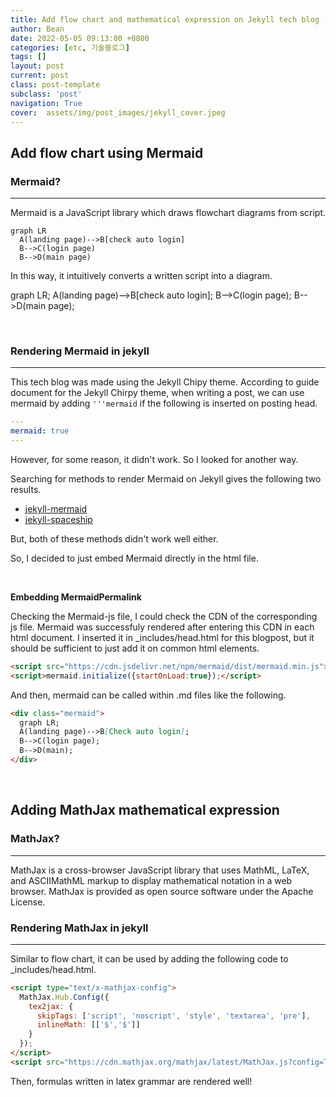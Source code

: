 ```yaml
---
title: Add flow chart and mathematical expression on Jekyll tech blog (Feat. Mermaid, MathJax)
author: Bean
date: 2022-05-05 09:13:00 +0800
categories: [etc, 기술블로그]
tags: []
layout: post
current: post
class: post-template
subclass: 'post'
navigation: True
cover:  assets/img/post_images/jekyll_cover.jpeg
---
```


## Add flow chart using Mermaid

### Mermaid?
---

Mermaid is a JavaScript library which draws flowchart diagrams from script.

```
graph LR
  A(landing page)-->B[check auto login]
  B-->C(login page)
  B-->D(main page)
```

In this way, it intuitively converts a written script into a diagram.

<div class="mermaid">
  graph LR;
  A(landing page)-->B[check auto login];
  B-->C(login page);
  B-->D(main page);
</div>

&nbsp;

### Rendering Mermaid in jekyll
---

This tech blog was made using the Jekyll Chipy theme.
According to guide document for the Jekyll Chirpy theme, when writing a post, we can use mermaid by adding `'''mermaid` if the following is inserted on posting head.
```yaml
---
mermaid: true
---
```

However, for some reason, it didn't work. So I looked for another way.

Searching for methods to render Mermaid on Jekyll gives the following two results.
* [jekyll-mermaid](https://github.com/jasonbellamy/jekyll-mermaid)
* [jekyll-spaceship](https://github.com/jeffreytse/jekyll-spaceship)

But, both of these methods didn't work well either.

So, I decided to just embed Mermaid directly in the html file.

&nbsp;

**Embedding MermaidPermalink**

Checking the Mermaid-js file, I could check the CDN of the corresponding js file.
Mermaid was successfuly rendered after entering this CDN in each html document. I inserted it in _includes/head.html for this blogpost, but it should be sufficient to just add it on common html elements.

```html
<script src="https://cdn.jsdelivr.net/npm/mermaid/dist/mermaid.min.js"></script>
<script>mermaid.initialize({startOnLoad:true});</script>
```

And then, mermaid can be called within .md files like the following.

```markdown
<div class="mermaid">
  graph LR;
  A(landing page)-->B[Check auto login];
  B-->C(login page);
  B-->D(main);
</div>
```

&nbsp;

## Adding MathJax mathematical expression

### MathJax?
---
MathJax is a cross-browser JavaScript library that uses MathML, LaTeX, and ASCIIMathML markup to display mathematical notation in a web browser. MathJax is provided as open source software under the Apache License.
### Rendering MathJax in jekyll
---
Similar to flow chart, it can be used by adding the following code to _includes/head.html.

```html
<script type="text/x-mathjax-config">
  MathJax.Hub.Config({
    tex2jax: {
      skipTags: ['script', 'noscript', 'style', 'textarea', 'pre'],
      inlineMath: [['$','$']]
    }
  });
</script>
<script src="https://cdn.mathjax.org/mathjax/latest/MathJax.js?config=TeX-AMS-MML_HTMLorMML" type="text/javascript"></script>
```

Then, formulas written in latex grammar are rendered well!
